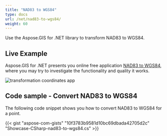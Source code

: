 ```yaml
---
title: "NAD83 to WGS84"
type: docs
url: /net/nad83-to-wgs84/
weight: 60
---
```


Use the Aspose.GIS for .NET library to transform NAD83 to WGS84.

## **Live Example**

Aspose.GIS for .NET presents you online free application [NAD83 to WGS84](https://products.aspose.app/gis/transformation/nad83-to-wgs84), where you may try to investigate the functionality and quality it works.

![transformation coordinates app](https://docs.aspose.com/gis/net/showcases/transformation/transformation-app.png)

## **Code sample - Convert NAD83 to WGS84**

The following code snippet shows you how to convert NAD83 to WGS84 for a point.

{{< gist "aspose-com-gists" "10f3783b9581d10bc69dbada42705d2c" "Showcase-CSharp-nad83-to-wgs84.cs" >}}

